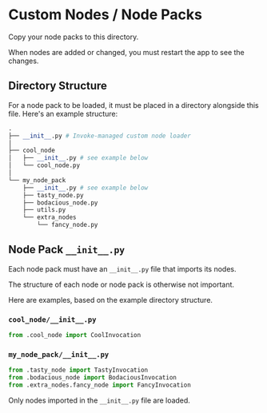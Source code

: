 # Custom Nodes / Node Packs

Copy your node packs to this directory.

When nodes are added or changed, you must restart the app to see the changes.

## Directory Structure

For a node pack to be loaded, it must be placed in a directory alongside this
file. Here's an example structure:

```py
.
├── __init__.py # Invoke-managed custom node loader
│
├── cool_node
│   ├── __init__.py # see example below
│   └── cool_node.py
│
└── my_node_pack
    ├── __init__.py # see example below
    ├── tasty_node.py
    ├── bodacious_node.py
    ├── utils.py
    └── extra_nodes
        └── fancy_node.py
```

## Node Pack `__init__.py`

Each node pack must have an `__init__.py` file that imports its nodes.

The structure of each node or node pack is otherwise not important.

Here are examples, based on the example directory structure.

### `cool_node/__init__.py`

```py
from .cool_node import CoolInvocation
```

### `my_node_pack/__init__.py`

```py
from .tasty_node import TastyInvocation
from .bodacious_node import BodaciousInvocation
from .extra_nodes.fancy_node import FancyInvocation
```

Only nodes imported in the `__init__.py` file are loaded.
